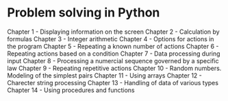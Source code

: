 # Problem solving in Python
Chapter 1 - Displaying information on the screen
Chapter 2 - Calculation by formulas
Chapter 3 - Integer arithmetic
Chapter 4 - Options for actions in the program
Chapter 5 - Repeating a known number of actions
Chapter 6 - Repeating actions based on a condition
Chapter 7 - Data processing during input
Chapter 8 - Processing a numercial sequence governed by a specific law
Chapter 9 - Repeating repetitive actions
Chapter 10 - Random numbers. Modeling of the simplest pairs
Chapter 11 - Using arrays
Chapter 12 - Charecter string processing
Chapter 13 - Handling of data of various types
Chapter 14 - Using procedures and functions